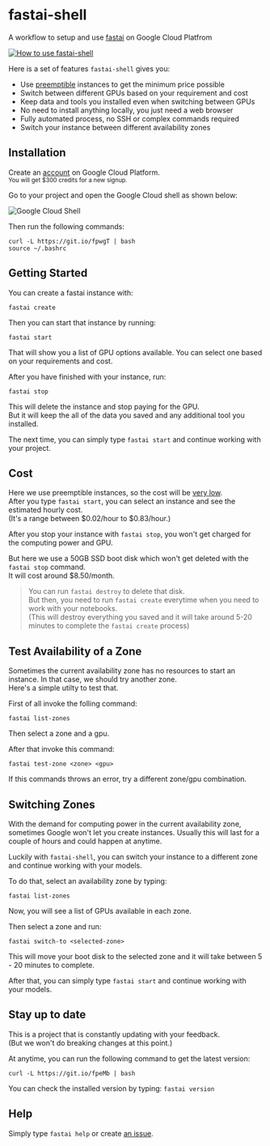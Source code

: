 # fastai-shell

A workflow to setup and use [fastai](https://github.com/fastai/fastai) on Google Cloud Platfrom

[![How to use fastai-shell](https://user-images.githubusercontent.com/50838/48072112-d3240d00-e201-11e8-860d-22bc5a9697ee.png)](https://www.youtube.com/watch?v=ui_y60ZtE5c)

Here is a set of features `fastai-shell` gives you:

* Use [preemptible](https://cloud.google.com/compute/pricing#gpus) instances to get the minimum price possible
* Switch between different GPUs based on your requirement and cost
* Keep data and tools you installed even when switching between GPUs
* No need to install anything locally, you just need a web browser
* Fully automated process, no SSH or complex commands required
* Switch your instance between different availability zones

## Installation

Create an [account](https://cloud.google.com) on Google Cloud Platform.<br/>
<sup>You will get $300 credits for a new signup.</sup>

Go to your project and open the Google Cloud shell as shown below:

![Google Cloud Shell](https://user-images.githubusercontent.com/50838/47280304-53882280-d5f3-11e8-92d0-c0625b728967.png)

Then run the following commands:

```
curl -L https://git.io/fpwgT | bash
source ~/.bashrc
```

## Getting Started

You can create a fastai instance with:

```
fastai create
```

Then you can start that instance by running:

```
fastai start
```

That will show you a list of GPU options available. You can select one based on your requirements and cost.

After you have finished with your instance, run:

```
fastai stop
```

This will delete the instance and stop paying for the GPU.<br/>
But it will keep the all of the data you saved and any additional tool you installed.

The next time, you can simply type `fastai start` and continue working with your project.

## Cost

Here we use preemptible instances, so the cost will be [very low](https://cloud.google.com/compute/pricing#gpus).<br/>
After you type `fastai start`, you can select an instance and see the estimated hourly cost.<br/>
(It's a range between $0.02/hour to $0.83/hour.)

After you stop your instance with `fastai stop`, you won't get charged for the computing power and GPU.

But here we use a 50GB SSD boot disk which won't get deleted with the `fastai stop` command.<br/>
It will cost around $8.50/month.

> You can run `fastai destroy` to delete that disk.<br/>
> But then, you need to run `fastai create` everytime when you need to work with your notebooks. <br/>
> (This will destroy everything you saved and it will take around 5-20 minutes to complete the `fastai create` process)

## Test Availability of a Zone

Sometimes the current availability zone has no resources to start an instance. In that case, we should try another zone.<br/>
Here's a simple utilty to test that.

First of all invoke the folling command:

```
fastai list-zones
```

Then select a zone and a gpu.

After that invoke this command:

```
fastai test-zone <zone> <gpu>
```

If this commands throws an error, try a different zone/gpu combination.

## Switching Zones

With the demand for computing power in the current availability zone, sometimes Google won't let you create instances. Usually this will last for a couple of hours and could happen at anytime.

Luckily with `fastai-shell`, you can switch your instance to a different zone and continue working with your models.

To do that, select an availability zone by typing:

```
fastai list-zones
```

Now, you will see a list of GPUs available in each zone.

Then select a zone and run:

```
fastai switch-to <selected-zone>
```

This will move your boot disk to the selected zone and it will take between 5 - 20 minutes to complete.

After that, you can simply type `fastai start` and continue working with your models.

## Stay up to date

This is a project that is constantly updating with your feedback.<br/>
(But we won't do breaking changes at this point.)

At anytime, you can run the following command to get the latest version:

```
curl -L https://git.io/fpeMb | bash
```

You can check the installed version by typing: `fastai version`

## Help

Simply type `fastai help` or create [an issue](https://github.com/toalmj/fastai-shell).
